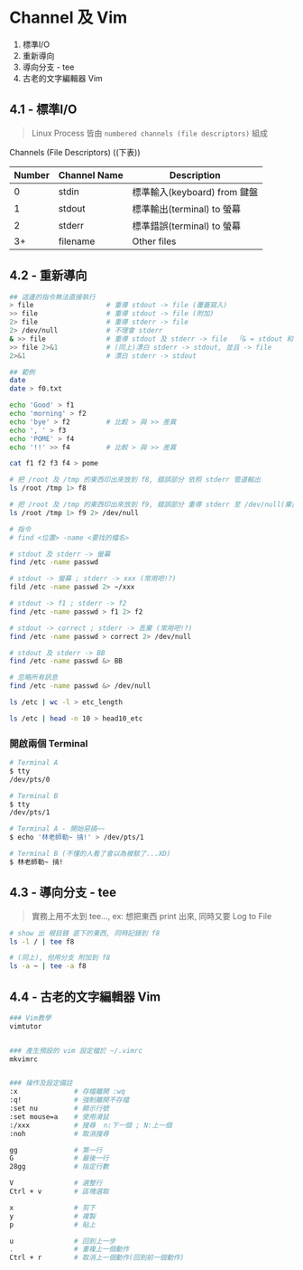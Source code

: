 # Channel 及 Vim

1. 標準I/O
2. 重新導向
3. 導向分支 - tee
4. 古老的文字編輯器 Vim


## 4.1 - 標準I/O

> Linux Process 皆由 `numbered channels (file descriptors)` 組成

Channels (File Descriptors) ((下表))

Number | Channel Name | Description
------ | ------------ | -----------
0      | stdin        | 標準輸入(keyboard) from 鍵盤
1      | stdout       | 標準輸出(terminal) to 螢幕
2      | stderr       | 標準錯誤(terminal) to 螢幕
3+     | filename     | Other files


## 4.2 - 重新導向

```sh
## 這邊的指令無法直接執行
> file                  # 重導 stdout -> file (覆蓋寫入)
>> file                 # 重導 stdout -> file (附加)
2> file                 # 重導 stderr -> file
2> /dev/null            # 不理會 stderr
& >> file               # 重導 stdout 及 stderr -> file  「& = stdout 和 stderr」
>> file 2>&1            # (同上)漂白 stderr -> stdout, 並且 -> file
2>&1                    # 漂白 stderr -> stdout
```

```sh
## 範例
date
date > f0.txt

echo 'Good' > f1
echo 'morning' > f2
echo 'bye' > f2         # 比較 > 與 >> 差異
echo ', ' > f3
echo 'POME' > f4
echo '!!' >> f4         # 比較 > 與 >> 差異

cat f1 f2 f3 f4 > pome

# 把 /root 及 /tmp 的東西印出來放到 f8, 錯誤部分 依照 stderr 管道輸出
ls /root /tmp 1> f8

# 把 /root 及 /tmp 的東西印出來放到 f9, 錯誤部分 重導 stderr 至 /dev/null(棄置)
ls /root /tmp 1> f9 2> /dev/null

# 指令
# find <位置> -name <要找的檔名>

# stdout 及 stderr -> 螢幕
find /etc -name passwd

# stdout -> 螢幕 ; stderr -> xxx (常用吧!?)
fild /etc -name passwd 2> ~/xxx

# stdout -> f1 ; stderr -> f2
find /etc -name passwd > f1 2> f2

# stdout -> correct ; stderr -> 丟棄 (常用吧!?)
find /etc -name passwd > correct 2> /dev/null

# stdout 及 stderr -> BB
find /etc -name passwd &> BB

# 忽略所有訊息
find /etc -name passwd &> /dev/null

ls /etc | wc -l > etc_length

ls /etc | head -n 10 > head10_etc
```


### 開啟兩個 Terminal

```sh
# Terminal A
$ tty
/dev/pts/0
```

```sh
# Terminal B
$ tty
/dev/pts/1
```

```sh
# Terminal A - 開始惡搞~~
$ echo '林老師勒~ 掯!' > /dev/pts/1
```

```sh
# Terminal B (不懂的人看了會以為被駭了...XD)
$ 林老師勒~ 掯!
```


## 4.3 - 導向分支 - tee

> 實務上用不太到 tee..., ex: 想把東西 print 出來, 同時又要 Log to File

```sh
# show 出 根目錄 底下的東西, 同時記錄到 f8
ls -l / | tee f8

# (同上), 但用分支 附加到 f8
ls -a ~ | tee -a f8
```


## 4.4 - 古老的文字編輯器 Vim

```sh
### Vim教學
vimtutor


### 產生預設的 vim 設定檔於 ~/.vimrc
mkvimrc


### 操作及設定備註
:x              # 存檔離開 :wq
:q!             # 強制離開不存檔
:set nu         # 顯示行號
:set mouse=a    # 使用滑鼠
:/xxx           # 搜尋  n:下一個 ; N:上一個
:noh            # 取消搜尋

gg              # 第一行
G               # 最後一行
28gg            # 指定行數

V               # 選整行
Ctrl + v        # 區塊選取

x               # 剪下
y               # 複製
p               # 貼上

u               # 回到上一步
.               # 重複上一個動作
Ctrl + r        # 取消上一個動作(回到前一個動作)
```

